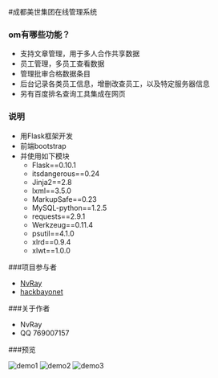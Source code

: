 
#成都美世集团在线管理系统


### om有哪些功能？

* 支持文章管理，用于多人合作共享数据
* 员工管理，多员工查看数据
* 管理批审合格数据条目
* 后台记录各类员工信息，增删改查员工，以及特定服务器信息
* 另有百度排名查询工具集成在网页


### 说明
* 用Flask框架开发
* 前端bootstrap
* 并使用如下模块
    * Flask==0.10.1
    * itsdangerous==0.24
    * Jinja2==2.8
    * lxml==3.5.0
    * MarkupSafe==0.23
    * MySQL-python==1.2.5
    * requests==2.9.1
    * Werkzeug==0.11.4
    * psutil==4.1.0
    * xlrd==0.9.4
    * xlwt==1.0.0


###项目参与者

* [NvRay](https://github.com/rui7157)
* [hackbayonet](https://github.com/hackbayonet) 


###关于作者
* NvRay 
* QQ 769007157 


###预览

![demo1](github.com/rui7157/Operational-Management/blob/master/cdms/static/images/demo1.png)
![demo2](github.com/rui7157/Operational-Management/blob/master/cdms/static/images/demo2.png)
![demo3](github.com/rui7157/Operational-Management/blob/master/cdms/static/images/demo2.png)





